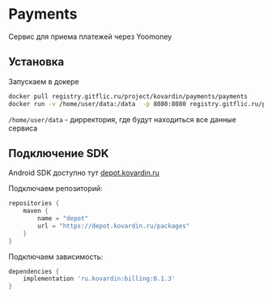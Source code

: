 # Payments

Сервис для приема платежей через Yoomoney

## Установка

Запускаем в докере

```sh
docker pull registry.gitflic.ru/project/kovardin/payments/payments
docker run -v /home/user/data:/data  -p 8080:8080 registry.gitflic.ru/project/kovardin/payments/payments:latest --dir /data --dev  --http :8080 serve 
```

`/home/user/data` - дирректория, где будут находиться все данные сервиса

## Подключение SDK

Android SDK доступно тут [depot.kovardin.ru](https://depot.kovardin.ru/)

Подключаем репозиторий:

```gradle
repositories {
    maven {
        name = "depot"
        url = "https://depot.kovardin.ru/packages"
    }
}
```

Подключаем зависимость:

```gradle
dependencies {
    implementation 'ru.kovardin:billing:0.1.3'
}
```